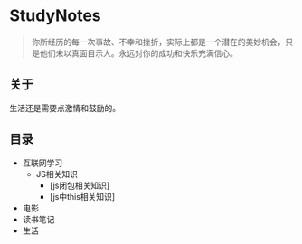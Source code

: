 # StudyNotes
> 你所经历的每一次事故、不幸和挫折，实际上都是一个潜在的美妙机会，只是他们未以真面目示人。永远对你的成功和快乐充满信心。

## 关于
生活还是需要点激情和鼓励的。

## 目录
- 互联网学习
  - JS相关知识
    - [js闭包相关知识]
    - [js中this相关知识]
- 电影
- 读书笔记
- 生活
